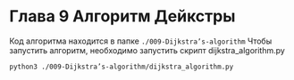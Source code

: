 # Глава 9 Алгоритм Дейкстры 
Код алгоритма находится в папке `./009-Dijkstra’s-algorithm`
Чтобы запустить алгоритм, необходимо запустить скрипт dijkstra_algorithm.py 
```bash
python3 ./009-Dijkstra’s-algorithm/dijkstra_algorithm.py 
```